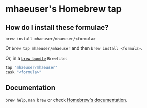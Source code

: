 # mhaeuser's Homebrew tap

## How do I install these formulae?

`brew install mhaeuser/mhaeuser/<formula>`

Or `brew tap mhaeuser/mhaeuser` and then `brew install <formula>`.

Or, in a [`brew bundle`](https://github.com/Homebrew/homebrew-bundle) `Brewfile`:

```ruby
tap "mhaeuser/mhaeuser"
cask "<formula>"
```

## Documentation

`brew help`, `man brew` or check [Homebrew's documentation](https://docs.brew.sh).
